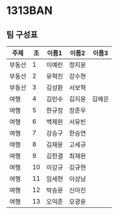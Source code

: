 # 1313BAN

## 팀 구성표

| 주제   | 조  | 이름1   | 이름2   | 이름3   |
|--------|-----|---------|---------|---------|
| 부동산 | 1   | 이예린 | 정지윤 |         |
| 부동산 | 2   | 유혁진 | 강수현 |         |
| 부동산 | 3   | 김성환 | 서보혁 |         |
| 여행   | 4   | 김민수 | 김지윤 | 김예은 |
| 여행   | 5   | 한규정 | 장준우 |         |
| 여행   | 6   | 백제완 | 서유빈 |         |
| 여행   | 7   | 강승구 | 한승연 |         |
| 여행   | 8   | 김재윤 | 고세규 |         |
| 여행   | 9   | 김한결 | 최재완 |         |
| 여행   | 10  | 이강규 | 김규현 |         |
| 여행   | 11  | 임세현 | 이상남 |         |
| 여행   | 12  | 박승윤 | 신아진 |         |
| 여행   | 13  | 오익준 | 모광윤 |         |
